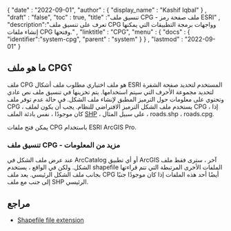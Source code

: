 {
  "date" : "2022-09-01",
  "author" : {
    "display_name" : "Kashif Iqbal"
} ,
  "draft" : "false",
  "toc" : true,
  "title" :"تنسيق ملف CPG - ملف صفحة رمز ESRI" ,
  "description":"تعرف على تنسيق ملف CPG وواجهات برمجة التطبيقات التي يمكنها إنشاء ملفات CPG وفتحها." ,
  "linktitle" : "CPG",
  "menu" : {
    "docs" : {
      "identifier":"system-cpg",
      "parent" : "system"
}
} ,
  "lastmod" : "2022-09-01"
}

## ما هو ملف CPG؟

ملف CPG هو ملف اختياري مطلوب ملف أشكال ESRI المستخدم لتحديد صفحة الشفرة لتحديد مجموعة الأحرف التي سيتم استخدامها. يتم تخزينها في تنسيق ملف نص عادي وتحتوي على معلومات حول الترميز المطبق لإنشاء ملف الشكل. في حالة عدم توفر ملف CPG ، يستخدم ملف الشكل الترميز الافتراضي للنظام. يجب أن يكون لملف CPG ، إذا كان موجودًا ، نفس بادئة الملف [SHP](/ar/gis/shp/) ، على سبيل المثال ، roads.shp ، roads.cpg.

يمكن فتح ملفات CPG باستخدام ESRI ArcGIS Pro.

### تنسيق ملف CPG - مزيد من المعلومات

عند عرض ملف الشكل في ArcCatalog أو أي تطبيق ArcGIS آخر ، سترى فقط ملف الشكل. ولكن في الواقع ، يستخدم shapefile الملفات الأخرى المرتبطة التي تتم قراءتها بجانب ملف الشكل الرئيسي. يعد ملف CPG أيضًا أحد هذه الملفات إذا كان موجودًا جنبًا إلى جنب مع ملف SHP الرئيسي.

## مراجع

* [Shapefile file extension
](https://desktop.arcgis.com/en/arcmap/10.3/manage-data/shapefiles/shapefile-file-extensions.htm)

